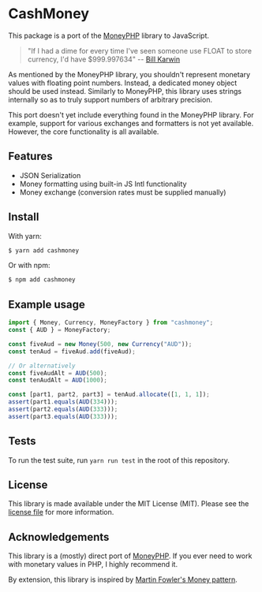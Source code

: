 # CashMoney

This package is a port of the [MoneyPHP](https://github.com/moneyphp/money) library
to JavaScript.

> "If I had a dime for every time I've seen someone use FLOAT to store currency, I'd have $999.997634" -- [Bill Karwin](https://twitter.com/billkarwin/status/347561901460447232)

As mentioned by the MoneyPHP library, you shouldn't represent monetary values with
floating point numbers. Instead, a dedicated money object should be used instead.
Similarly to MoneyPHP, this library uses strings internally so as to truly support
numbers of arbitrary precision.

This port doesn't yet include everything found in the MoneyPHP library. For example,
support for various exchanges and formatters is not yet available. However, the core
functionality is all available.

## Features

- JSON Serialization
- Money formatting using built-in JS Intl functionality
- Money exchange (conversion rates must be supplied manually)

## Install

With yarn:

```bash
$ yarn add cashmoney
```

Or with npm:

```bash
$ npm add cashmoney
```

## Example usage

```typescript
import { Money, Currency, MoneyFactory } from "cashmoney";
const { AUD } = MoneyFactory;

const fiveAud = new Money(500, new Currency("AUD"));
const tenAud = fiveAud.add(fiveAud);

// Or alternatively
const fiveAudAlt = AUD(500);
const tenAudAlt = AUD(1000);

const [part1, part2, part3] = tenAud.allocate([1, 1, 1]);
assert(part1.equals(AUD(334)));
assert(part2.equals(AUD(333)));
assert(part3.equals(AUD(333)));
```

## Tests

To run the test suite, run ``yarn run test`` in the root of this repository.

## License

This library is made available under the MIT License (MIT). Please see the [license file](LICENSE) for more information.

## Acknowledgements

This library is a (mostly) direct port of [MoneyPHP](https://github.com/moneyphp/money). If you
ever need to work with monetary values in PHP, I highly recommend it.

By extension, this library is inspired by [Martin Fowler's Money pattern](https://martinfowler.com/eaaCatalog/money.html).

